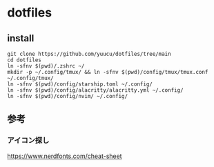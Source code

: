 # dotfiles

## install

```
git clone https://github.com/yuucu/dotfiles/tree/main
cd dotfiles
ln -sfnv $(pwd)/.zshrc ~/ 
mkdir -p ~/.config/tmux/ && ln -sfnv $(pwd)/config/tmux/tmux.conf ~/.config/tmux/
ln -sfnv $(pwd)/config/starship.toml ~/.config/ 
ln -sfnv $(pwd)/config/alacritty/alacritty.yml ~/.config/
ln -sfnv $(pwd)/config/nvim/ ~/.config/ 
```

## 参考

### アイコン探し
https://www.nerdfonts.com/cheat-sheet
